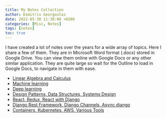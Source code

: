 ```yaml
---
title: My Notes Collection 
author: Dimitris Georgoulas
date: 2022-05-30 11:30:00 +0200
categories: [Misc, Notes]
tags: [notes]
toc: true 
---
```


I have created a lot of notes over the years for a wide array of topics. Here I share a few of them. 
They are in Microsoft Word format (.docx) stored in Google Drive. You can view them online with Google Docs or any other similar application. 
They are quite large so wait for the Outline to load in Google Docs, to navigate in them with ease.

- [Linear Algebra and Calculus](https://docs.google.com/document/d/1ERvrla2KT-56RwgDICv3Zg7x01oQXA2-/edit?usp=sharing&ouid=101182743259035030658&rtpof=true&sd=true)
- [Machine learning](https://docs.google.com/document/d/1EotVAKJYa08OQnX0-JjKV7crKvG1Tzz6/edit?usp=sharing&ouid=101182743259035030658&rtpof=true&sd=true) 
- [Deep learning](https://docs.google.com/document/d/1F2MtqLlLFmxYcpXRRd-kSz8Csi2VSgmZ/edit?usp=sharing&ouid=101182743259035030658&rtpof=true&sd=true)
- [Design Patterns, Data Structures, Systems Design](https://docs.google.com/document/d/1F91BT1egXP94cMEXnAIsARBK0j89GceG/edit?usp=sharing&ouid=101182743259035030658&rtpof=true&sd=true)
- [React, Redux, React with Django](https://docs.google.com/document/d/1F74RqbtAV5dqOb524aZkUZa5D4yl0oQ-/edit?usp=sharing&ouid=101182743259035030658&rtpof=true&sd=true) 
- [Django Rest Framework, Django Channels, Async django](https://docs.google.com/document/d/1FHF6BFqOEEGb4FuGiIAYbizvmGaF_1U0/edit?usp=sharing&ouid=101182743259035030658&rtpof=true&sd=true)
- [Containers, Kubernetes, AWS, Various Tools](https://docs.google.com/document/d/1FK3s8QWfyuCNu8RvZtPH8NpiVCPzy94K/edit?usp=sharing&ouid=101182743259035030658&rtpof=true&sd=true)